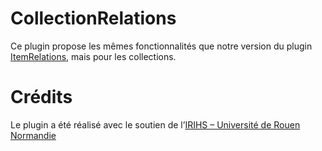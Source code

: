 # CollectionRelations

Ce plugin propose les mêmes fonctionnalités que notre version du plugin [ItemRelations](https://github.com/ENS-ITEM/ItemRelations), mais pour les collections.

# Crédits

Le plugin a été réalisé avec le soutien de l’[IRIHS – Université de Rouen Normandie](https://irihs.univ-rouen.fr/)